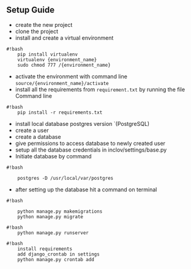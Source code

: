 
## Setup Guide
 - create the new project
 - clone the project
 - install and create a virtual environment

```
#!bash
    pip install virtualenv
    virtualenv {environment_name}
    sudo chmod 777 /{environment_name}
```

 - activate the environment with command line `source/{environment_name}/activate`
 - install all the requirements from `requirement.txt` by running the file Command line

```
#!bash
    pip install -r requirements.txt
```

 - install local database postgres version `(PostgreSQL) 
 - create a user
 - create a database
 - give permissions to access database to newly created user
 - setup all the database credentials in inclov/settings/base.py
 - Initiate database by command

```
#!bash

    postgres -D /usr/local/var/postgres
```

 - after setting up the database hit a command on terminal


```
#!bash

    python manage.py makemigrations
    python manage.py migrate
```


```
#!bash
    python manage.py runserver

```

```
#!bash
    install requirements
    add django_crontab in settings
    python manage.py crontab add


```
